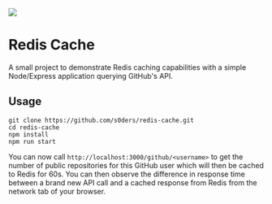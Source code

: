 ![](https://upload.wikimedia.org/wikipedia/fr/6/6b/Redis_Logo.svg)

# Redis Cache

A small project to demonstrate Redis caching capabilities with a simple Node/Express application querying GitHub's API.

## Usage
```
git clone https://github.com/s0ders/redis-cache.git
cd redis-cache
npm install
npm run start
```

You can now call `http://localhost:3000/github/<username>` to get the number of public repositories for this GitHub user which will then be cached to Redis for 60s. You can then observe the difference in response time between a brand new API call and a cached response from Redis from the network tab of your browser.
